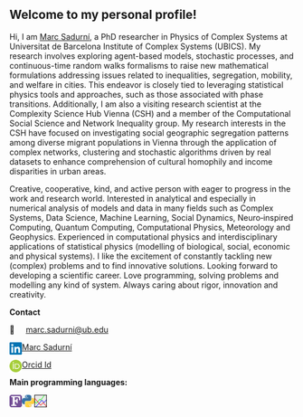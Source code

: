 ## Welcome to my personal profile! ##

Hi, I am [Marc Sadurní](https://www.linkedin.com/in/marcsadurní/), a PhD researcher in Physics of Complex Systems at Universitat de Barcelona Institute of Complex Systems (UBICS). My research involves exploring agent-based models, stochastic processes, and continuous-time random walks formalisms to raise new mathematical formulations addressing issues related to inequalities, segregation, mobility, and welfare in cities. This endeavor is closely tied to leveraging statistical physics tools and approaches, such as those associated with phase transitions. Additionally, I am also a visiting research scientist at the Complexity Science Hub Vienna (CSH) and a member of the Computational Social Science and Network Inequality group. My research interests in the CSH have focused on investigating social geographic segregation patterns among diverse migrant populations in Vienna through the application of complex networks, clustering and stochastic algorithms driven by real datasets to enhance comprehension of cultural homophily and income disparities in urban areas.

Creative, cooperative, kind, and active person with eager to progress in the work and research world. Interested in analytical and especially in numerical analysis of models and data in many fields such as Complex Systems, Data Science, Machine Learning, Social Dynamics, Neuro‑inspired Computing, Quantum Computing, Computational Physics, Meteorology and Geophysics. Experienced in computational physics and interdisciplinary applications of statistical physics (modelling of biological, social, economic and physical systems). I like the excitement of constantly tackling new (complex) problems and to find innovative solutions. Looking forward to developing a scientific career. Love programming, solving problems and modelling any kind of system. Always caring about rigor, innovation and creativity.

**Contact**

:envelope_with_arrow:  &nbsp; &nbsp;  marc.sadurni@ub.edu

<img align="left" alt="Marc Sadurní" width="22px" src="https://github.com/MarcSadurniParera/MarcSadurniParera/blob/main/Logos/LinkedIn.png" /> [Marc Sadurní](https://www.linkedin.com/in/marcsadurní/)

<img align="left" alt="Orcid Id" width="22px" src="https://github.com/MarcSadurniParera/MarcSadurniParera/blob/main/Logos/ORCID_iD.png" /> [Orcid Id](https://orcid.org/0000-0002-9870-5513)

**Main programming languages:**

<img align="left" alt="Fortran" width="22px" src="https://github.com/MarcSadurniParera/MarcSadurniParera/blob/main/Logos/Fortran.png" />
<img align="left" alt="Python" width="22px" src="https://github.com/MarcSadurniParera/MarcSadurniParera/blob/main/Logos/python.jpg" />
<img align="left" alt="gnuplot" width="22px" src="https://github.com/MarcSadurniParera/MarcSadurniParera/blob/main/Logos/gnuplot.png" />

<!---
- 👋 Hi, I’m @ocabanas
- 👀 I’m interested in ...
- 🌱 I’m currently learning ...
- 💞️ I’m looking to collaborate on ...
- 📫 How to reach me ...

ocabanas/ocabanas is a ✨ special ✨ repository because its `README.md` (this file) appears on your GitHub profile.
You can click the Preview link to take a look at your changes.
--->
